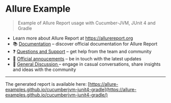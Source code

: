 # Allure Example

> Example of Allure Report usage with Cucumber-JVM, JUnit 4 and Gradle

<!--<img src="https://allurereport.org/public/img/allure-report.svg" alt="Allure Report logo" style="float: right" />-->

- Learn more about Allure Report at https://allurereport.org
- 📚 [Documentation](https://allurereport.org/docs/) – discover official documentation for Allure Report
- ❓ [Questions and Support](https://github.com/orgs/allure-framework/discussions/categories/questions-support) – get help from the team and community
- 📢 [Official annoucements](https://github.com/orgs/allure-framework/discussions/categories/announcements) – be in touch with the latest updates
- 💬 [General Discussion ](https://github.com/orgs/allure-framework/discussions/categories/general-discussion) – engage in casual conversations, share insights and ideas with the community

---

The generated report is available here: [https://allure-examples.github.io/cucumberjvm-junit4-gradle](https://allure-examples.github.io/cucumberjvm-junit4-gradle/)
